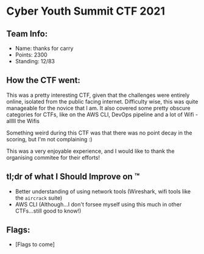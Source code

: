 # Cyber Youth Summit CTF 2021

## Team Info:
- Name: thanks for carry
- Points: 2300
- Standing: 12/83

## How the CTF went:
This was a pretty interesting CTF, given that the challenges were entirely online, isolated from the public facing internet. Difficulty wise, this was quite manageable for the novice that I am. It also covered some pretty obscure categories for CTFs, like on the AWS CLI, DevOps pipeline and a lot of Wifi - alllll the Wifis

Something weird during this CTF was that there was no point decay in the scoring, but I'm not complaining :)

This was a very enjoyable experience, and I would like to thank the organising commitee for their efforts!

## tl;dr of what I Should Improve on :tm:
- Better understanding of using network tools (Wireshark, wifi tools like the `aircrack` suite)
- AWS CLI (Although...I don't forsee myself using this much in other CTFs...still good to know!)

## Flags:
- [Flags to come]